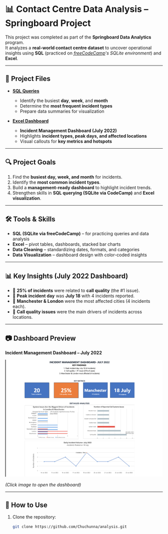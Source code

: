 # 📊 Contact Centre Data Analysis – Springboard Project  

This project was completed as part of the **Springboard Data Analytics** program.  
It analyzes a **real-world contact centre dataset** to uncover operational insights using **SQL** (practiced on *[freeCodeCamp](https://www.freecodecamp.org/)'s SQLite environment*) and **Excel**.  

---

## 📁 Project Files  

- **[SQL Queries](sql/contact_centre_analysis.sql)**  
  - Identify the busiest **day**, **week**, and **month**  
  - Determine the **most frequent incident types**  
  - Prepare data summaries for visualization  

- **[Excel Dashboard](excel/contact_centre_dashboard.xlsx)**  
  - **Incident Management Dashboard (July 2022)**  
  - Highlights **incident types, peak days, and affected locations**  
  - Visual callouts for **key metrics and hotspots**  

---

## 🔍 Project Goals  

1. Find the **busiest day, week, and month** for incidents.  
2. Identify the **most common incident types**.  
3. Build a **management-ready dashboard** to highlight incident trends.  
4. Strengthen skills in **SQL querying (SQLite via CodeCamp)** and **Excel visualization**.  

---

## 🛠 Tools & Skills  

- **SQL (SQLite via freeCodeCamp)** – for practicing queries and data analysis  
- **Excel** – pivot tables, dashboards, stacked bar charts  
- **Data Cleaning** – standardizing dates, formats, and categories  
- **Data Visualization** – dashboard design with color-coded insights  

---

## 📊 Key Insights (July 2022 Dashboard)  

- 📌 **25% of incidents** were related to **call quality** (the #1 issue).  
- 📌 **Peak incident day** was **July 18** with 4 incidents reported.  
- 📌 **Manchester & London** were the most affected cities (4 incidents each).  
- 📌 **Call quality issues** were the main drivers of incidents across locations.  

---

## 📷 Dashboard Preview  

**Incident Management Dashboard – July 2022**  

[![Dashboard Preview](images/incident_dashboard.png)](excel/contact_centre_dashboard.xlsx)  

*(Click image to open the dashboard)*  

---

## 🚀 How to Use  

1. Clone the repository:  
   ```bash
   git clone https://github.com/Chuchunna/analysis.git
